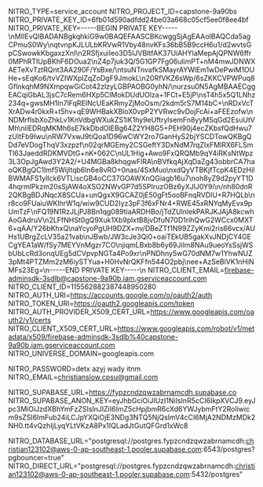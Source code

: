 NITRO_TYPE=service_account
NITRO_PROJECT_ID=capstone-9a90bs
NITRO_PRIVATE_KEY_ID=6fb01d590adfdd24be03a668c05cf5ee0f8ee4bf
NITRO_PRIVATE_KEY=-----BEGIN PRIVATE KEY-----\nMIIEvQIBADANBgkqhkiG9w0BAQEFAASCBKcwggSjAgEAAoIBAQCda5agCPmuS0Wy\nqtvnpKJLULbKRVwR1Vby48nvKFs36bB5B9ccH6u1/d2wvtsGpCSwowkKbgaxzXnl\n2RSfjxuiIeo3D5lJVBItfAK37UiAHYlaMepAjQPNW6ffr0MPhRTIUpBKhF6DOua2\nZ4p7juk3Q/5G1GP7Fg06ulimPT+nM4mwJDNWXAETeXvTztRQnt3AA290F/YsBxe/\ntsuNTnvafkSMayrAYWlEm1wDePwiM1OUHe+sEqKo6/tvVZIWXplZqZoDgF9JmokL\n20RfVKZ6sWp/6sZKKCVPWPuq8GflnkqhM9NXmpqwGiCot42zlzyLGBPAOBG0yhN/\nurzsu0N5AgMBAAECggEACqiGbAL3jsC7cRem6HXp5CIMokDUdUOlza+1FCt+E5jP\nsT4h5x5Q1LNhz234q+gwsMH1In7lFqREINcUEaKRmyZjMoOsm/2kdm5rS7M14bC+\nRDxVcTXrADw4r0kxR+t5hv+qE9WHBakXBloX0vpP2YVRwc9vDojFcAi+aFEEzofw\nNDMrflsbXoZhkLv1KnVdbgWXukZS1iK1hy9eUftrylsemFn8yyMSqGd2EsuUtVMh\nliEDRqMKMh6sE7kkDbdOlEBg64Z2YH8G5+PEH90j4ecZKbsfQdHwu7zUItFb9Iwu\nRW7VxwJ9tiQoa1D96wCWY2ro7GanHyS2bjYSCDTowQKBgQDd7eVDogThqV3xzpzf\n02qrMGEmy2CSGeftY3DxNdM7rqZIxFMlRX6FLSmTl63JaeddRDKMVDtG+nK+062C\nUL1Hig+Awo9FxQRQMb9qY4iRKsNtWpz3L3OpJgAwd3Y2A2/+U4MGBa8khqgwFlRA\nBVfkqAjXqDaZg43obbrCA7haoQKBgQC1lmf5Wijltqb6ln6e8vRO+0nas/4SxMuo\nxdQyVTBKjfTcpK4EDzHilBWMAFS1ylIck6VTLiscGB4oCC37GOAWXnQGiagb16u7\noh8yZ9d2pyYT1D4hqrmlPkzm20sSjAW4oXSO2NWvGP7d5SPIruzOBz6yXJlJ0Y9i\n/nh80dnR2QKBgBDJNqcX8SCUa+unQgxX9GCAZ0jE50gFt5ooBFnqRVDlU+R7HQLb\nr8co9FUaiuWKIhrW1q/wiw9CUD2Iyz3pF3f6xFNr4+RWE45xRNYqMyEvx9pUmTzF\nFQ19N1RzJLjPJ8Bn1qg089tiaARDHBo/jTdZUlnlekPARJKJAjA8kcwhAoGAdruV\n2LFfNHSt0gQ9Xuk1Xb9plxtB8jvDfuN70D1rihQwG2WCcx0MXT6+qAA/Y26bKhxQ\naYcyoPgUH9DZX+nv/DBeZTf1N99ZZyKmi2ris66vcx/AUHs1UBrgZcLV35a21vab\nJBwb/JW3cJe3Qi0+oaiTEkUB5gakXvJNDjCY4GECgYEA1aW/fSy7MEYVnMgzr7CO\njiqmLBxb8b6y69Jilm8NAu9ueoYsSsjWSbUbLcRd3onqUEg5dCVpvpNGTa4Po9xr\nPNDhny5wG70dNM7w1YhwNUZ3pMt4PTZMm2zM6iySTYua+H0HvNrQKFfn544O2pbj\nee+AzSeBlVK1nHiNMFs23Eg=\n-----END PRIVATE KEY-----\n
NITRO_CLIENT_EMAIL=firebase-adminsdk-3sdlb@capstone-9a90b.iam.gserviceaccount.com
NITRO_CLIENT_ID=115562882387448950280
NITRO_AUTH_URI=https://accounts.google.com/o/oauth2/auth
NITRO_TOKEN_URI=https://oauth2.googleapis.com/token
NITRO_AUTH_PROVIDER_X509_CERT_URL=https://www.googleapis.com/oauth2/v1/certs
NITRO_CLIENT_X509_CERT_URL=https://www.googleapis.com/robot/v1/metadata/x509/firebase-adminsdk-3sdlb%40capstone-9a90b.iam.gserviceaccount.com
NITRO_UNIVERSE_DOMAIN=googleapis.com

NITRO_PASSWORD=detx azyj wady itnm
NITRO_EMAIL=christianslow.cpsu@gmail.com

NITRO_SUPABASE_URL=https://fypzcndzqwzabrnamcdh.supabase.co
NITRO_SUPABASE_ANON_KEY=eyJhbGciOiJIUzI1NiIsInR5cCI6IkpXVCJ9.eyJpc3MiOiJzdXBhYmFzZSIsInJlZiI6ImZ5cHpjbmR6cXd6YWJybmFtY2RoIiwicm9sZSI6ImFub24iLCJpYXQiOjE3NDg3NTQ5NjQsImV4cCI6MjA2NDMzMDk2NH0.tt4vQzhIjLyqYLtVKzA8Px1IQLadJtGutQFGrd1xWc8

NITRO_DATABASE_URL="postgresql://postgres.fypzcndzqwzabrnamcdh:christian123102@aws-0-ap-southeast-1.pooler.supabase.com:6543/postgres?pgbouncer=true"
NITRO_DIRECT_URL="postgresql://postgres.fypzcndzqwzabrnamcdh:christian123102@aws-0-ap-southeast-1.pooler.supabase.com:5432/postgres"
